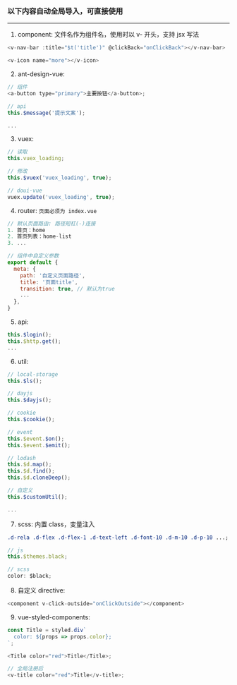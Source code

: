 ### 以下内容自动全局导入，可直接使用

<hr/>

1. component: 文件名作为组件名，使用时以 v- 开头，支持 jsx 写法

```js
<v-nav-bar :title="$t('title')" @clickBack="onClickBack"></v-nav-bar>

<v-icon name="more"></v-icon>
```

2. ant-design-vue:

```js
// 组件
<a-button type="primary">主要按钮</a-button>;

// api
this.$message('提示文案');

...
```

3. vuex:

```js
// 读取
this.vuex_loading;

// 修改
this.$vuex('vuex_loading', true);

// doui-vue
vuex.update('vuex_loading', true);
```

4. router: `页面必须为 index.vue`

```js
// 默认页面路由: 路径短杠(-)连接
1. 首页：home
2. 首页列表：home-list
3. ...

// 组件中自定义参数
export default {
  meta: {
    path: '自定义页面路径',
    title: '页面title',
    transition: true, // 默认为true
    ...
  },
}
```

5. api:

```js
this.$login();
this.$http.get();
...
```

6. util:

```js
// local-storage
this.$ls();

// dayjs
this.$dayjs();

// cookie
this.$cookie();

// event
this.$event.$on();
this.$event.$emit();

// lodash
this.$d.map();
this.$d.find();
this.$d.cloneDeep();

// 自定义
this.$customUtil();

...
```

7. scss: 内置 class，变量注入

```css
.d-rela .d-flex .d-flex-1 .d-text-left .d-font-10 .d-m-10 .d-p-10 ...;
```

```js
// js
this.$themes.black;

// scss
color: $black;
```

8. 自定义 directive:

```js
<component v-click-outside="onClickOutside"></component>
```

9. vue-styled-components:

```js
const Title = styled.div`
  color: ${props => props.color};
`;

<Title color="red">Title</Title>;

// 全局注册后
<v-title color="red">Title</v-title>;
```
